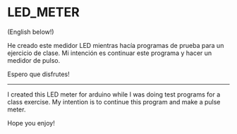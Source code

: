 # LED_METER

(English below!)

He creado este medidor LED mientras hacía programas de prueba para un ejercicio de clase. Mi intención es continuar este programa y hacer un medidor de pulso.

Espero que disfrutes!
__________________________________________________________________________________________________________________________________________

I created this LED meter for arduino while I was doing test programs for a class exercise. My intention is to continue this program and make a pulse meter.

Hope you enjoy!
